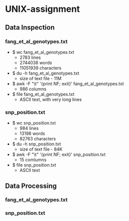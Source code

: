 # UNIX-assignment
## Data Inspection
### fang_et_al_genotypes.txt
- $ wc fang_et_al_genotypes.txt
	* 2783 lines
	* 2744038 words
	* 11051939 characters
- $ du -h fang_et_al_genotypes.txt
	* size of text file - 11M
- $ awk -F "\t" '{print NF; exit}' fang_et_al_genotypes.txt
	* 986 columns
- $ file fang_et_al_genotypes.txt
	* ASCII text, with very long lines
### snp_position.txt
- $ wc snp_position.txt
	* 984 lines
	* 13198 words
	* 82763 characters
- $ du -h snp_position.txt
	* size of text file - 84K
- $ awk -F "\t" '{print NF; exit}' snp_position.txt
	* 15 comlumns
- $ file snp_position.txt
	* ASCII text
## Data Processing
### fang_et_al_genotypes.txt
### snp_position.txt
